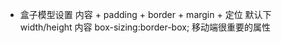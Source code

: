 - 盒子模型设置
  内容 + padding + border + margin + 定位 
  默认下 width/height 内容
  box-sizing:border-box; 移动端很重要的属性
  